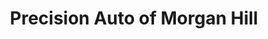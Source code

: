 ---
title: "Precision Auto of Morgan Hill"
url: /morgan-hill/precision-auto-of-morgan-hill/
shop: car repair
---